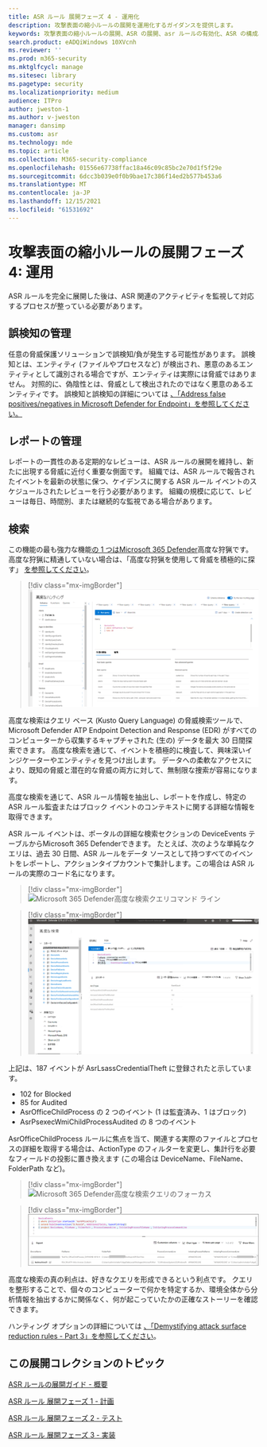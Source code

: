 ```yaml
---
title: ASR ルール 展開フェーズ 4 - 運用化
description: 攻撃表面の縮小ルールの展開を運用化するガイダンスを提供します。
keywords: 攻撃表面の縮小ルールの展開、ASR の展開、asr ルールの有効化、ASR の構成、ホスト侵入防止システム、保護ルール、悪用防止ルール、感染防止ルール、Microsoft Defender for Endpoint、CONFIGURE ASR ルール
search.product: eADQiWindows 10XVcnh
ms.reviewer: ''
ms.prod: m365-security
ms.mktglfcycl: manage
ms.sitesec: library
ms.pagetype: security
ms.localizationpriority: medium
audience: ITPro
author: jweston-1
ms.author: v-jweston
manager: dansimp
ms.custom: asr
ms.technology: mde
ms.topic: article
ms.collection: M365-security-compliance
ms.openlocfilehash: 01556e67738ffac18a46c09c85bc2e70d1f5f29e
ms.sourcegitcommit: 6dcc3b039e0f0b9bae17c386f14ed2b577b453a6
ms.translationtype: MT
ms.contentlocale: ja-JP
ms.lasthandoff: 12/15/2021
ms.locfileid: "61531692"
---
```

# <a name="attack-surface-reduction-rules-deployment-phase-4-operationalize"></a>攻撃表面の縮小ルールの展開フェーズ 4: 運用

ASR ルールを完全に展開した後は、ASR 関連のアクティビティを監視して対応するプロセスが整っている必要があります。

## <a name="manage-false-positives"></a>誤検知の管理

任意の脅威保護ソリューションで誤検知/負が発生する可能性があります。 誤検知とは、エンティティ (ファイルやプロセスなど) が検出され、悪意のあるエンティティとして識別される場合ですが、エンティティは実際には脅威ではありません。 対照的に、偽陰性とは、脅威として検出されたのではなく悪意のあるエンティティです。 誤検知と誤検知の詳細については [、「Address false positives/negatives in Microsoft Defender for Endpoint」を参照してください。](defender-endpoint-false-positives-negatives.md)

## <a name="keeping-up-with-reports"></a>レポートの管理

レポートの一貫性のある定期的なレビューは、ASR ルールの展開を維持し、新たに出現する脅威に近付く重要な側面です。 組織では、ASR ルールで報告されたイベントを最新の状態に保つ、ケイデンスに関する ASR ルール イベントのスケジュールされたレビューを行う必要があります。 組織の規模に応じて、レビューは毎日、時間別、または継続的な監視である場合があります。

## <a name="hunting"></a>検索

この機能の最も強力な機能[の 1 つはMicrosoft 365 Defender](https://security.microsoft.com)高度な狩猟です。 高度な狩猟に精通していない場合は、「高度な狩猟を使用して脅威を積極的に探す」 [を参照してください](/windows/security/threat-protection/microsoft-defender-atp/advanced-hunting-overview)。

> [!div class="mx-imgBorder"]
> ![Microsoft 365 Defender高度な検索](images/asr-defender365-advanced-hunting2.png)

高度な検索はクエリ ベース (Kusto Query Language) の脅威検索ツールで、Microsoft Defender ATP Endpoint Detection and Response (EDR) がすべてのコンピューターから収集するキャプチャされた (生の) データを最大 30 日間探索できます。 高度な検索を通じて、イベントを積極的に検査して、興味深いインジケーターやエンティティを見つけ出します。 データへの柔軟なアクセスにより、既知の脅威と潜在的な脅威の両方に対して、無制限な捜索が容易になります。

高度な検索を通じて、ASR ルール情報を抽出し、レポートを作成し、特定の ASR ルール監査またはブロック イベントのコンテキストに関する詳細な情報を取得できます。

 ASR ルール イベントは、ポータルの詳細な検索セクションの DeviceEvents テーブルからMicrosoft 365 Defenderできます。 たとえば、次のような単純なクエリは、過去 30 日間、ASR ルールをデータ ソースとして持つすべてのイベントをレポートし、アクションタイプカウントで集計します。この場合は ASR ルールの実際のコード名になります。

> [!div class="mx-imgBorder"]
> ![Microsoft 365 Defender高度な検索クエリコマンド ライン](images/asr-defender365-advanced-hunting3.png)

> [!div class="mx-imgBorder"]
> ![Microsoft 365 Defender高度な検索クエリの結果](images/asr-defender365-advanced-hunting4.png)

上記は、187 イベントが AsrLsassCredentialTheft に登録されたと示しています。

- 102 for Blocked
- 85 for Audited
- AsrOfficeChildProcess の 2 つのイベント (1 は監査済み、1 はブロック)
- AsrPsexecWmiChildProcessAudited の 8 つのイベント

AsrOfficeChildProcess ルールに焦点を当て、関連する実際のファイルとプロセスの詳細を取得する場合は、ActionType のフィルターを変更し、集計行を必要なフィールドの投影に置き換えます (この場合は DeviceName、FileName、FolderPath など)。

> [!div class="mx-imgBorder"]
> ![Microsoft 365 Defender高度な検索クエリのフォーカス](images/asr-defender365-advanced-hunting4b.png)

> [!div class="mx-imgBorder"]
> ![Microsoft 365 Defender高度な検索クエリに焦点を当てた結果](images/asr-defender365-advanced-hunting5b.png)

高度な検索の真の利点は、好きなクエリを形成できるという利点です。 クエリを整形することで、個々のコンピューターで何かを特定するか、環境全体から分析情報を抽出するかに関係なく、何が起こっていたかの正確なストーリーを確認できます。

ハンティング オプションの詳細については [、「Demystifying attack surface reduction rules - Part 3」を参照してください](https://techcommunity.microsoft.com/t5/microsoft-defender-for-endpoint/demystifying-attack-surface-reduction-rules-part-3/ba-p/1360968)。

## <a name="topics-in-this-deployment-collection"></a>この展開コレクションのトピック

[ASR ルールの展開ガイド - 概要](attack-surface-reduction-rules-deployment.md)

[ASR ルール 展開フェーズ 1 - 計画](attack-surface-reduction-rules-deployment-phase-1.md)

[ASR ルール 展開フェーズ 2 - テスト](attack-surface-reduction-rules-deployment-phase-2.md)

[ASR ルール 展開フェーズ 3 - 実装](attack-surface-reduction-rules-deployment-phase-3.md)
